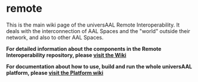# remote
This is the main wiki page of the universAAL Remote Interoperability. It deals with the interconnection of AAL Spaces and the "world" outside their network, and also to other AAL Spaces.

**For detailed information about the components in the Remote Interoperability repository, please [visit the Wiki](https://github.com/universAAL/remote/wiki)**

**For documentation about how to use, build and run the whole universAAL platform, please [visit the Platform wiki](https://github.com/universAAL/platform/wiki)**
